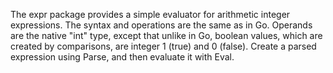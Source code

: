 The expr package provides a simple evaluator for arithmetic integer
expressions. The syntax and operations are the same as in Go. Operands are
the native "int" type, except that unlike in Go, boolean values, which are
created by comparisons, are integer 1 (true) and 0 (false). Create a parsed
expression using Parse, and then evaluate it with Eval.

